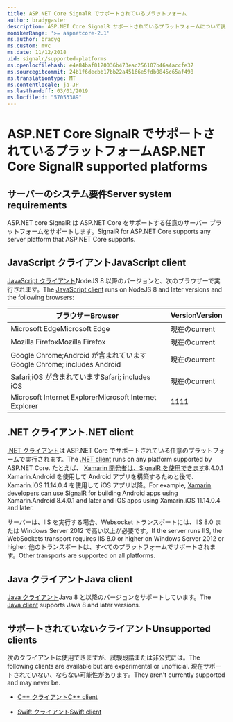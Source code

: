 ```yaml
---
title: ASP.NET Core SignalR でサポートされているプラットフォーム
author: bradygaster
description: ASP.NET Core SignalR サポートされているプラットフォームについて説明します。
monikerRange: '>= aspnetcore-2.1'
ms.author: bradyg
ms.custom: mvc
ms.date: 11/12/2018
uid: signalr/supported-platforms
ms.openlocfilehash: e4e84baf0120036b473eac256107b46a4accfe37
ms.sourcegitcommit: 24b1f6decbb17bb22a45166e5fdb0845c65af498
ms.translationtype: MT
ms.contentlocale: ja-JP
ms.lasthandoff: 03/01/2019
ms.locfileid: "57053389"
---
```

# <a name="aspnet-core-signalr-supported-platforms"></a><span data-ttu-id="3c48b-103">ASP.NET Core SignalR でサポートされているプラットフォーム</span><span class="sxs-lookup"><span data-stu-id="3c48b-103">ASP.NET Core SignalR supported platforms</span></span>

## <a name="server-system-requirements"></a><span data-ttu-id="3c48b-104">サーバーのシステム要件</span><span class="sxs-lookup"><span data-stu-id="3c48b-104">Server system requirements</span></span>

<span data-ttu-id="3c48b-105">ASP.NET core SignalR は ASP.NET Core をサポートする任意のサーバー プラットフォームをサポートします。</span><span class="sxs-lookup"><span data-stu-id="3c48b-105">SignalR for ASP.NET Core supports any server platform that ASP.NET Core supports.</span></span>

## <a name="javascript-client"></a><span data-ttu-id="3c48b-106">JavaScript クライアント</span><span class="sxs-lookup"><span data-stu-id="3c48b-106">JavaScript client</span></span>

<span data-ttu-id="3c48b-107">[JavaScript クライアント](https://www.npmjs.com/package/@aspnet/signalr)NodeJS 8 以降のバージョンと、次のブラウザーで実行されます。</span><span class="sxs-lookup"><span data-stu-id="3c48b-107">The [JavaScript client](https://www.npmjs.com/package/@aspnet/signalr) runs on NodeJS 8 and later versions and the following browsers:</span></span>

| <span data-ttu-id="3c48b-108">ブラウザー</span><span class="sxs-lookup"><span data-stu-id="3c48b-108">Browser</span></span>                         | <span data-ttu-id="3c48b-109">Version</span><span class="sxs-lookup"><span data-stu-id="3c48b-109">Version</span></span> |
| ------------------------------- | ------- |
| <span data-ttu-id="3c48b-110">Microsoft Edge</span><span class="sxs-lookup"><span data-stu-id="3c48b-110">Microsoft Edge</span></span>                  | <span data-ttu-id="3c48b-111">現在の</span><span class="sxs-lookup"><span data-stu-id="3c48b-111">current</span></span> |
| <span data-ttu-id="3c48b-112">Mozilla Firefox</span><span class="sxs-lookup"><span data-stu-id="3c48b-112">Mozilla Firefox</span></span>                 | <span data-ttu-id="3c48b-113">現在の</span><span class="sxs-lookup"><span data-stu-id="3c48b-113">current</span></span> |
| <span data-ttu-id="3c48b-114">Google Chrome;Android が含まれています</span><span class="sxs-lookup"><span data-stu-id="3c48b-114">Google Chrome; includes Android</span></span> | <span data-ttu-id="3c48b-115">現在の</span><span class="sxs-lookup"><span data-stu-id="3c48b-115">current</span></span> |
| <span data-ttu-id="3c48b-116">Safari;iOS が含まれています</span><span class="sxs-lookup"><span data-stu-id="3c48b-116">Safari; includes iOS</span></span>            | <span data-ttu-id="3c48b-117">現在の</span><span class="sxs-lookup"><span data-stu-id="3c48b-117">current</span></span> |
| <span data-ttu-id="3c48b-118">Microsoft Internet Explorer</span><span class="sxs-lookup"><span data-stu-id="3c48b-118">Microsoft Internet Explorer</span></span>     | <span data-ttu-id="3c48b-119">11</span><span class="sxs-lookup"><span data-stu-id="3c48b-119">11</span></span>      |
 
## <a name="net-client"></a><span data-ttu-id="3c48b-120">.NET クライアント</span><span class="sxs-lookup"><span data-stu-id="3c48b-120">.NET client</span></span>

<span data-ttu-id="3c48b-121">[.NET クライアント](https://www.nuget.org/packages/Microsoft.AspNetCore.SignalR/)は ASP.NET Core でサポートされている任意のプラットフォームで実行されます。</span><span class="sxs-lookup"><span data-stu-id="3c48b-121">The [.NET client](https://www.nuget.org/packages/Microsoft.AspNetCore.SignalR/) runs on any platform supported by ASP.NET Core.</span></span> <span data-ttu-id="3c48b-122">たとえば、 [Xamarin 開発者は、SignalR を使用できます](https://github.com/aspnet/Announcements/issues/305)8.4.0.1 Xamarin.Android を使用して Android アプリを構築するためと後で、Xamarin.iOS 11.14.0.4 を使用して iOS アプリ以降。</span><span class="sxs-lookup"><span data-stu-id="3c48b-122">For example, [Xamarin developers can use SignalR](https://github.com/aspnet/Announcements/issues/305) for building Android apps using Xamarin.Android 8.4.0.1 and later and iOS apps using Xamarin.iOS 11.14.0.4 and later.</span></span>

<span data-ttu-id="3c48b-123">サーバーは、IIS を実行する場合、Websocket トランスポートには、IIS 8.0 または Windows Server 2012 で高い以上が必要です。</span><span class="sxs-lookup"><span data-stu-id="3c48b-123">If the server runs IIS, the WebSockets transport requires IIS 8.0 or higher on Windows Server 2012 or higher.</span></span> <span data-ttu-id="3c48b-124">他のトランスポートは、すべてのプラットフォームでサポートされます。</span><span class="sxs-lookup"><span data-stu-id="3c48b-124">Other transports are supported on all platforms.</span></span>

## <a name="java-client"></a><span data-ttu-id="3c48b-125">Java クライアント</span><span class="sxs-lookup"><span data-stu-id="3c48b-125">Java client</span></span>

<span data-ttu-id="3c48b-126">[Java クライアント](https://search.maven.org/artifact/com.microsoft.aspnet/signalr)Java 8 と以降のバージョンをサポートしています。</span><span class="sxs-lookup"><span data-stu-id="3c48b-126">The [Java client](https://search.maven.org/artifact/com.microsoft.aspnet/signalr) supports Java 8 and later versions.</span></span>

## <a name="unsupported-clients"></a><span data-ttu-id="3c48b-127">サポートされていないクライアント</span><span class="sxs-lookup"><span data-stu-id="3c48b-127">Unsupported clients</span></span>

<span data-ttu-id="3c48b-128">次のクライアントは使用できますが、試験段階または非公式には。</span><span class="sxs-lookup"><span data-stu-id="3c48b-128">The following clients are available but are experimental or unofficial.</span></span> <span data-ttu-id="3c48b-129">現在サポートされていない、ならない可能性があります。</span><span class="sxs-lookup"><span data-stu-id="3c48b-129">They aren't currently supported and may never be.</span></span>

* [<span data-ttu-id="3c48b-130">C++ クライアント</span><span class="sxs-lookup"><span data-stu-id="3c48b-130">C++ client</span></span>](https://github.com/aspnet/SignalR/tree/master/clients/cpp)

* [<span data-ttu-id="3c48b-131">Swift クライアント</span><span class="sxs-lookup"><span data-stu-id="3c48b-131">Swift client</span></span>](https://github.com/moozzyk/SignalR-Client-Swift)
